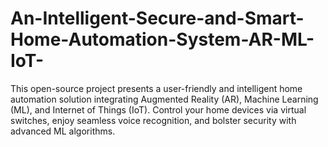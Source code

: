 # An-Intelligent-Secure-and-Smart-Home-Automation-System-AR-ML-IoT-
This open-source project presents a user-friendly and intelligent home automation solution integrating Augmented Reality (AR), Machine Learning (ML), and Internet of Things (IoT). Control your home devices via virtual switches, enjoy seamless voice recognition, and bolster security with advanced ML algorithms. 
